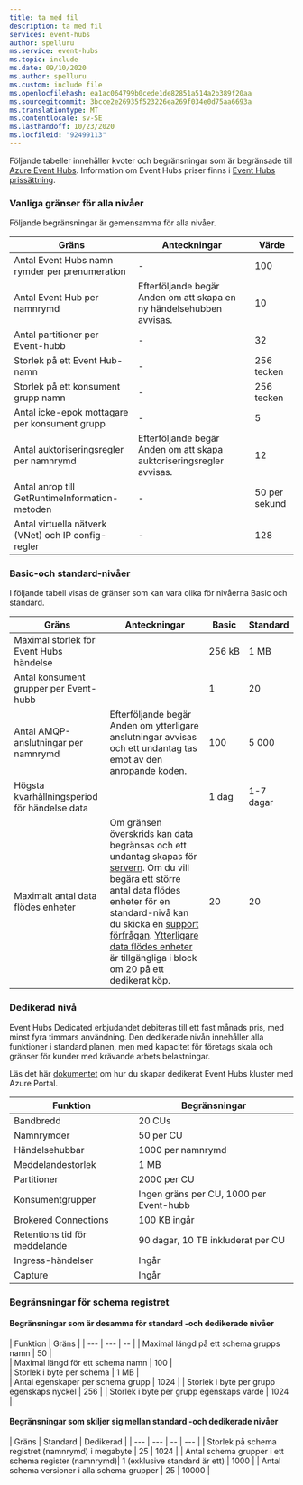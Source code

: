 ```yaml
---
title: ta med fil
description: ta med fil
services: event-hubs
author: spelluru
ms.service: event-hubs
ms.topic: include
ms.date: 09/10/2020
ms.author: spelluru
ms.custom: include file
ms.openlocfilehash: ea1ac064799b0cede1de82851a514a2b389f20aa
ms.sourcegitcommit: 3bcce2e26935f523226ea269f034e0d75aa6693a
ms.translationtype: MT
ms.contentlocale: sv-SE
ms.lasthandoff: 10/23/2020
ms.locfileid: "92499113"
---
```

Följande tabeller innehåller kvoter och begränsningar som är begränsade till [Azure Event Hubs](https://azure.microsoft.com/services/event-hubs/). Information om Event Hubs priser finns i [Event Hubs prissättning](https://azure.microsoft.com/pricing/details/event-hubs/).

### <a name="common-limits-for-all-tiers"></a>Vanliga gränser för alla nivåer
Följande begränsningar är gemensamma för alla nivåer. 

| Gräns |  Anteckningar | Värde |
| --- |  --- | --- |
| Antal Event Hubs namn rymder per prenumeration |- |100 |
| Antal Event Hub per namnrymd | Efterföljande begär Anden om att skapa en ny händelsehubben avvisas. |10 |
| Antal partitioner per Event-hubb |- |32 |
| Storlek på ett Event Hub-namn |- | 256 tecken |
| Storlek på ett konsument grupp namn |- | 256 tecken |
| Antal icke-epok mottagare per konsument grupp |- |5 |
| Antal auktoriseringsregler per namnrymd | Efterföljande begär Anden om att skapa auktoriseringsregler avvisas.|12 |
| Antal anrop till GetRuntimeInformation-metoden |  - | 50 per sekund | 
| Antal virtuella nätverk (VNet) och IP config-regler | - | 128 | 


### <a name="basic-and-standard-tiers"></a>Basic-och standard-nivåer
I följande tabell visas de gränser som kan vara olika för nivåerna Basic och standard. 

| Gräns | Anteckningar | Basic | Standard |
| --- |  --- | -- | --- |
| Maximal storlek för Event Hubs händelse| &nbsp; | 256 kB | 1 MB |
| Antal konsument grupper per Event-hubb | &nbsp; |1 |20 |
| Antal AMQP-anslutningar per namnrymd | Efterföljande begär Anden om ytterligare anslutningar avvisas och ett undantag tas emot av den anropande koden. |100 |5 000|
| Högsta kvarhållningsperiod för händelse data | &nbsp; |1 dag |1-7 dagar |
| Maximalt antal data flödes enheter |Om gränsen överskrids kan data begränsas och ett undantag skapas för [servern](/dotnet/api/microsoft.servicebus.messaging.serverbusyexception). Om du vill begära ett större antal data flödes enheter för en standard-nivå kan du skicka en [support förfrågan](/azure/azure-portal/supportability/how-to-create-azure-support-request). [Ytterligare data flödes enheter](../articles/event-hubs/event-hubs-auto-inflate.md) är tillgängliga i block om 20 på ett dedikerat köp. |20 | 20 | 

### <a name="dedicated-tier"></a>Dedikerad nivå
Event Hubs Dedicated erbjudandet debiteras till ett fast månads pris, med minst fyra timmars användning. Den dedikerade nivån innehåller alla funktioner i standard planen, men med kapacitet för företags skala och gränser för kunder med krävande arbets belastningar. 

Läs det här [dokumentet](https://docs.microsoft.com/azure/event-hubs/event-hubs-dedicated-cluster-create-portal) om hur du skapar dedikerat Event Hubs kluster med Azure Portal.

| Funktion | Begränsningar |
| --- | ---|
| Bandbredd |  20 CUs |
| Namnrymder | 50 per CU |
| Händelsehubbar |  1000 per namnrymd |
| Meddelandestorlek | 1 MB |
| Partitioner | 2000 per CU |
| Konsumentgrupper | Ingen gräns per CU, 1000 per Event-hubb |
| Brokered Connections | 100 KB ingår |
| Retentions tid för meddelande | 90 dagar, 10 TB inkluderat per CU |
| Ingress-händelser | Ingår |
| Capture | Ingår |


### <a name="schema-registry-limitations"></a>Begränsningar för schema registret

#### <a name="limits-that-are-the-same-for-standard-and-dedicated-tiers"></a>Begränsningar som är desamma för **standard** -och **dedikerade** nivåer 
| Funktion | Gräns | 
| --- |  --- | -- |
| Maximal längd på ett schema grupps namn | 50 |  
| Maximal längd för ett schema namn | 100 |    
| Storlek i byte per schema | 1 MB |   
| Antal egenskaper per schema grupp | 1024 |
| Storlek i byte per grupp egenskaps nyckel | 256 | 
| Storlek i byte per grupp egenskaps värde | 1024 | 


#### <a name="limits-that-are-different-for-standard-and-dedicated-tiers"></a>Begränsningar som skiljer sig mellan **standard** -och **dedikerade** nivåer 

| Gräns | Standard | Dedikerad | 
| --- |  --- | -- | --- |
| Storlek på schema registret (namnrymd) i megabyte | 25 |  1024 |
| Antal schema grupper i ett schema register (namnrymd)| 1 (exklusive standard är ett) | 1000 |
| Antal schema versioner i alla schema grupper | 25 | 10000 |





